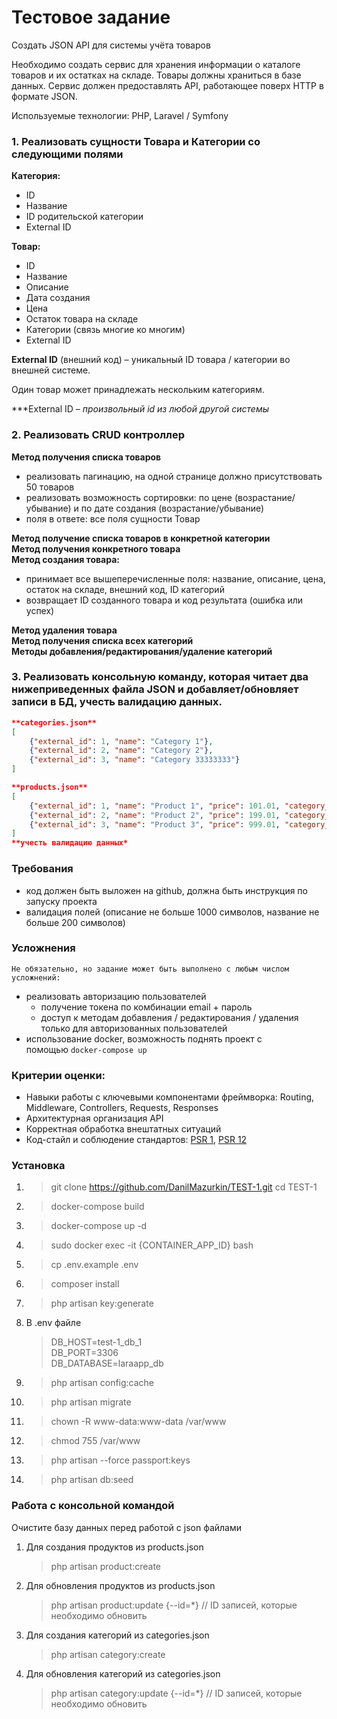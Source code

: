 #  Тестовое задание

Создать JSON API для системы учёта товаров

Необходимо создать сервис для хранения информации о каталоге товаров и их остатках на складе. Товары должны храниться в базе данных. 
Сервис должен предоставлять API, работающее поверх HTTP в формате JSON.

Используемые технологии: PHP, Laravel / Symfony
### 1. Реализовать сущности Товара и Категории со следующими полями

**Категория:**

- ID
- Название
- ID родительской категории
- External ID

**Товар:**

- ID
- Название
- Описание
- Дата создания
- Цена
- Остаток товара на складе
- Категории (связь многие ко многим)
- External ID

**External ID** (внешний код) – уникальный ID товара / категории во внешней системе.

Один товар может принадлежать нескольким категориям.

***External ID *– произвольный id из любой другой системы*

### 2. Реализовать CRUD контроллер

**Метод получения списка товаров**  

- реализовать пагинацию, на одной странице должно присутствовать 50 товаров
- реализовать возможность сортировки: по цене (возрастание/убывание) и по дате создания (возрастание/убывание)
- поля в ответе: все поля сущности Товар

**Метод получение списка товаров в конкретной категории**  
**Метод получения конкретного товара**   
**Метод создания товара:**  

- принимает все вышеперечисленные поля: название, описание, цена, остаток на складе, внешний код, ID категорий
- возвращает ID созданного товара и код результата (ошибка или успех)

**Метод удаления товара**  
**Метод получения списка всех категорий**  
**Методы добавления/редактирования/удаление категорий**  

### 3. **Реализовать консольную команду, которая читает два нижеприведенных файла JSON и добавляет/обновляет записи в БД,** учесть валидацию данных.

```json
**categories.json**
[
	{"external_id": 1, "name": "Category 1"},
	{"external_id": 2, "name": "Category 2"},
	{"external_id": 3, "name": "Category 33333333"}
]

**products.json**
[
	{"external_id": 1, "name": "Product 1", "price": 101.01, "category_id": [1,2], "quantity": 15},
	{"external_id": 2, "name": "Product 2", "price": 199.01, "category_id": [2,3], "quantity": 12},
	{"external_id": 3, "name": "Product 3", "price": 999.01, "category_id": [3,1], "quantity": 10}
]
**учесть валидацию данных*
```

### Требования

 - код должен быть выложен на github, должна быть инструкция по запуску проекта
 - валидация полей (описание не больше 1000 символов, название не больше 200 символов)

### Усложнения
    Не обязательно, но задание может быть выполнено с любым числом усложнений:

- реализовать авторизацию пользователей
    - получение токена по комбинации email + пароль
    - доступ к методам добавления / редактирования / удаления только для авторизованных пользователей
- использование docker, возможность поднять проект с помощью `docker-compose up`

### **Критерии оценки:**

- Навыки работы с ключевыми компонентами фреймворка: Routing, Middleware, Controllers, Requests, Responses
- Архитектурная организация API
- Корректная обработка внештатных ситуаций
- Код-стайл и соблюдение стандартов: [PSR 1](https://www.php-fig.org/psr/psr-1/), [PSR 12](https://www.php-fig.org/psr/psr-12/)

### Установка

1. > git clone  https://github.com/DanilMazurkin/TEST-1.git
   > cd TEST-1
2. > docker-compose build
3. > docker-compose up -d
4. > sudo docker exec -it {CONTAINER_APP_ID} bash
5. > cp .env.example .env
6. > composer install
7. > php artisan key:generate
8. В .env файле
	> DB_HOST=test-1_db_1  
    > DB_PORT=3306  
    > DB_DATABASE=laraapp_db  
9. > php artisan config:cache
10. > php artisan migrate
11. > chown -R www-data:www-data /var/www
12. > chmod 755 /var/www
13. > php artisan --force passport:keys
14. > php artisan db:seed

### Работа с консольной командой

Очистите базу данных перед работой с json файлами

1. Для создания продуктов из products.json
    > php artisan product:create  
2. Для обновления продуктов из products.json
    > php artisan product:update {--id=*} // ID записей, которые необходимо обновить
3. Для создания категорий из categories.json  
    > php artisan category:create  
4. Для обновления категорий из categories.json  
    > php artisan category:update {--id=*} // ID записей, которые необходимо обновить
